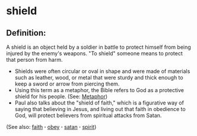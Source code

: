 # shield #

## Definition: ##

A shield is an object held by a soldier in battle to protect himself from being injured by the enemy's weapons. "To shield" someone means to protect that person from harm.

* Shields were often circular or oval in shape and were made of materials such as leather, wood, or metal that were sturdy and thick enough to keep a sword or arrow from piercing them.
* Using this term as a metaphor, the Bible refers to God as a protective shield for his people. (See: [Metaphor](https://git.door43.org/Door43/en-ta-translate-vol1/src/master/content/figs_metaphor.md))
* Paul also talks about the "shield of faith," which is a figurative way of saying that believing in Jesus, and living out that faith in obedience to God, will protect believers from spiritual attacks from Satan.

(See also: [faith](../kt/faith.md) **·** [obey](../other/obey.md) **·** [satan](../kt/satan.md) **·** [spirit](../kt/spirit.md))

